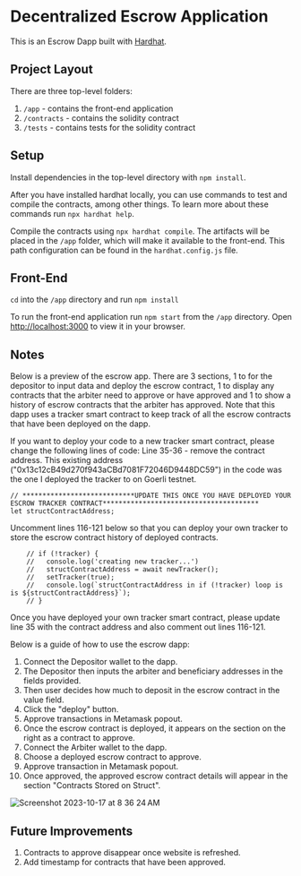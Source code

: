 # Decentralized Escrow Application

This is an Escrow Dapp built with [Hardhat](https://hardhat.org/).

## Project Layout

There are three top-level folders:

1. `/app` - contains the front-end application
2. `/contracts` - contains the solidity contract
3. `/tests` - contains tests for the solidity contract

## Setup

Install dependencies in the top-level directory with `npm install`.

After you have installed hardhat locally, you can use commands to test and compile the contracts, among other things. To learn more about these commands run `npx hardhat help`.

Compile the contracts using `npx hardhat compile`. The artifacts will be placed in the `/app` folder, which will make it available to the front-end. This path configuration can be found in the `hardhat.config.js` file.

## Front-End

`cd` into the `/app` directory and run `npm install`

To run the front-end application run `npm start` from the `/app` directory. Open [http://localhost:3000](http://localhost:3000) to view it in your browser.

## Notes

Below is a preview of the escrow app. There are 3 sections, 1 to for the depositor to input data and deploy the escrow contract, 1 to display any contracts that the arbiter need to approve or have approved and 1 to show a history of escrow contracts that the arbiter has approved. Note that this dapp uses a tracker smart contract to keep track of all the escrow contracts that have been deployed on the dapp.

If you want to deploy your code to a new tracker smart contract, please change the following lines of code:
Line 35-36 - remove the contract address. This existing address ("0x13c12cB49d270f943aCBd7081F72046D9448DC59") in the code was the one I deployed the tracker to on Goerli testnet.
```
// ****************************UPDATE THIS ONCE YOU HAVE DEPLOYED YOUR ESCROW TRACKER CONTRACT***************************************
let structContractAddress;
```

Uncomment lines 116-121 below so that you can deploy your own tracker to store the escrow contract history of deployed contracts.

```
    // if (!tracker) {
    //   console.log('creating new tracker...')
    //   structContractAddress = await newTracker();
    //   setTracker(true);
    //   console.log(`structContractAddress in if (!tracker) loop is is ${structContractAddress}`);
    // }
```

Once you have deployed your own tracker smart contract, please update line 35 with the contract address and also comment out lines 116-121.

Below is a guide of how to use the escrow dapp:

1)  Connect the Depositor wallet to the dapp.
2)  The Depositor then inputs the arbiter and beneficiary addresses in the fields provided.
3)  Then user decides how much to deposit in the escrow contract in the value field.
4)  Click the "deploy" button.
5)  Approve transactions in Metamask popout.
6)  Once the escrow contract is deployed, it appears on the section on the right as a contract to approve.
7)  Connect the Arbiter wallet to the dapp.
8)  Choose a deployed escrow contract to approve.
9)  Approve transaction in Metamask popout.
10)  Once approved, the approved escrow contract details will appear in the section "Contracts Stored on Struct".

![Screenshot 2023-10-17 at 8 36 24 AM](https://github.com/YapBarry/Alchemy_University_Week_5/assets/58761788/bbe84f13-ddab-4f45-bc69-72a880323542)

## Future Improvements
1) Contracts to approve disappear once website is refreshed.
2) Add timestamp for contracts that have been approved.

